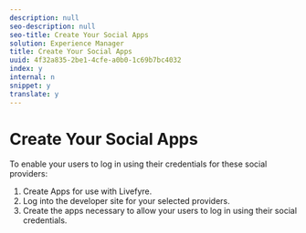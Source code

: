```yaml
---
description: null
seo-description: null
seo-title: Create Your Social Apps
solution: Experience Manager
title: Create Your Social Apps
uuid: 4f32a835-2be1-4cfe-a0b0-1c69b7bc4032
index: y
internal: n
snippet: y
translate: y
---
```


# Create Your Social Apps

To enable your users to log in using their credentials for these social providers:

1. Create Apps for use with Livefyre.
1. Log into the developer site for your selected providers.
1. Create the apps necessary to allow your users to log in using their social credentials.
